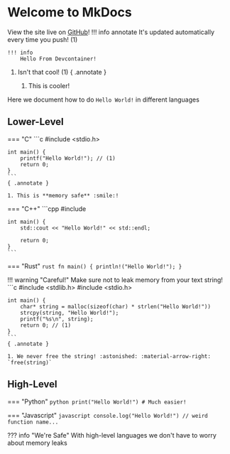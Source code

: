 # Welcome to MkDocs

View the site live on [GitHub](https://wasingera.github.io/mkdocs-learn/)!
!!! info annotate
    It's updated automatically every time you push! (1)
    
    !!! info
        Hello From Devcontainer!

1. Isn't that cool! (1)
{ .annotate }

    1. This is cooler!

Here we document how to do `Hello World!` in different languages

## Lower-Level

=== "C"
    ```c
    #include <stdio.h>

    int main() {
        printf("Hello World!"); // (1)
        return 0;
    }
    ```
    { .annotate }

    1. This is **memory safe** :smile:!

=== "C++"
    ```cpp
    #include <iostream>

    int main() {
        std::cout << "Hello World!" << std::endl;

        return 0;
    }
    ```

=== "Rust"
    ```rust
    fn main() {
        println!("Hello World!");
    }
    ```

!!! warning "Careful!"
    Make sure not to leak memory from your text string!
    ```c
    #include <stdlib.h>
    #include <stdio.h>

    int main() {
        char* string = malloc(sizeof(char) * strlen("Hello World!"))
        strcpy(string, "Hello World!");
        printf("%s\n", string);
        return 0; // (1)
    }
    ```
    { .annotate }

    1. We never free the string! :astonished: :material-arrow-right: `free(string)`

## High-Level
=== "Python"
    ```python
    print("Hello World!") # Much easier!
    ```

=== "Javascript"
    ```javascript
    console.log("Hello World!") // weird function name...
    ```

??? info "We're Safe"
    With high-level languages we don't have to worry about memory leaks
